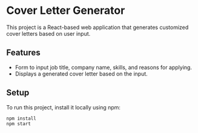 # Cover Letter Generator

This project is a React-based web application that generates customized cover letters based on user input.

## Features

- Form to input job title, company name, skills, and reasons for applying.
- Displays a generated cover letter based on the input.

## Setup

To run this project, install it locally using npm:

```bash
npm install
npm start
```
